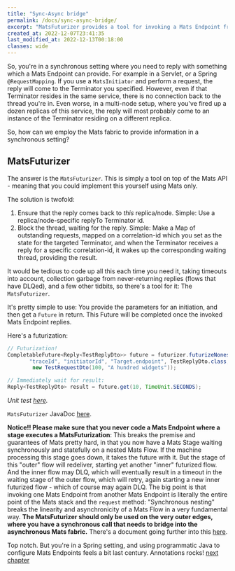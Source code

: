 ```yaml
---
title: "Sync-Async bridge"
permalink: /docs/sync-async-bridge/
excerpt: "MatsFuturizer provides a tool for invoking a Mats Endpoint from a synchronous context"
created_at: 2022-12-07T23:41:35
last_modified_at: 2022-12-13T00:18:00
classes: wide
---
```


So, you're in a synchronous setting where you need to reply with something which a Mats Endpoint can provide. For
example in a Servlet, or a Spring `@RequestMapping`. If you use a `MatsInitiator` and perform a request, the reply
will come to the Terminator you specified. However, even if that Terminator resides in the same service, there is no
connection back to the thread you're in. Even worse, in a multi-node setup, where you've fired up a dozen replicas of
this service, the reply will most probably come to an instance of the Terminator residing on a different replica.

So, how can we employ the Mats fabric to provide information in a synchronous setting?

## MatsFuturizer

The answer is the `MatsFuturizer`. This is simply a tool on top of the Mats API - meaning that you could implement this
yourself using Mats only.

The solution is twofold:
1. Ensure that the reply comes back to _this_ replica/node. Simple: Use a replica/node-specific replyTo Terminator id.
2. Block the thread, waiting for the reply. Simple: Make a Map of outstanding requests, mapped on a correlation-id which
   you set as the state for the targeted Terminator, and when the Terminator receives a reply for a specific
   correlation-id, it wakes up the corresponding waiting thread, providing the result.

It would be tedious to code up all this each time you need it, taking timeouts into account, collection garbage from
never-returning replies (flows that have DLQed), and a few other tidbits, so there's a tool for it: The `MatsFuturizer`.

It's pretty simple to use: You provide the parameters for an initiation, and then get a `Future` in return. This Future
will be completed once the invoked Mats Endpoint replies.

Here's a futurization:

```java
// Futurization!
CompletableFuture<Reply<TestReplyDto>> future = futurizer.futurizeNonessential(
       "traceId", "initiatorId", "Target.endpoint", TestReplyDto.class,
        new TestRequestDto(100, "A hundred widgets"));

// Immediately wait for result:
Reply<TestReplyDto> result = future.get(10, TimeUnit.SECONDS);
```
_Unit test [here](https://github.com/centiservice/mats3/blob/main/mats-util/src/test/java/io/mats3/util/futurizer/Test_MatsFuturizer_Basics.java)._

`MatsFuturizer` JavaDoc [here](https://mats3.io/javadoc/mats3/0.19/modern/io/mats3/util/MatsFuturizer.html).

**Notice!! Please make sure that you never code a Mats Endpoint where a stage executes a MatsFuturization**: This breaks
the premise and guarantees of Mats pretty hard, in that you now have a Mats Stage waiting synchronously and statefully
on a nested Mats Flow. If the machine processing this stage goes down, it takes the future with it. But the stage of
this "outer" flow will redeliver, starting yet another "inner" futurized flow. And the inner flow may DLQ, which will
eventually result in a timeout in the waiting stage of the outer flow, which will retry, again starting a new inner
futurized flow - which of course may again DLQ. The big point is that invoking one Mats Endpoint from another Mats
Endpoint is literally the entire point of the Mats stack and the `request` method: "Synchronous nesting" breaks the
linearity and asynchronicity of a Mats Flow in a very fundamental way. **The MatsFuturizer should only be used on the
very outer edges, where you have a synchronous call that needs to bridge into the asynchronous Mats fabric.** There's a
document going further into this [here](https://github.com/centiservice/mats3/blob/main/docs/developing/MatsComposition.md).

Top notch. But you're in a Spring setting, and using programmatic Java to configure Mats Endpoints feels a bit last
century. Annotations rocks! [next chapter](/docs/springconfig/)